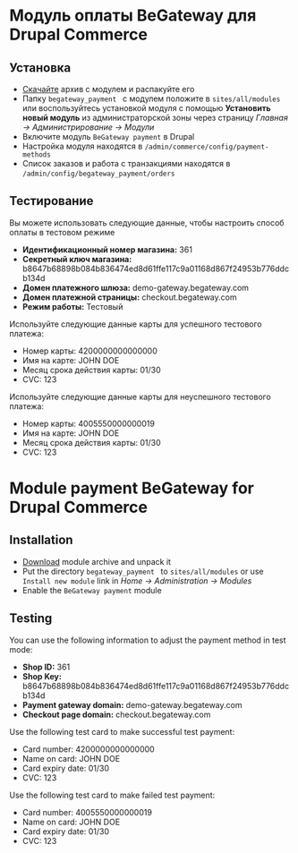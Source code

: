 # Модуль оплаты BeGateway для Drupal Commerce

## Установка

  * [Скачайте](https://github.com/beGateway/drupal-commerce-payment-module/blob/master/begateway_payment.zip?raw=true) архив с модулем и распакуйте его
  * Папку `begateway_payment ` с модулем положите в `sites/all/modules` или воспользуйтесь установкой модуля с помощью __Установить новый модуль__ из администраторской зоны через страницу _Главная → Администрирование → Модули_
  * Включите модуль `BeGateway payment` в Drupal
  * Настройка модуля находятся в `/admin/commerce/config/payment-methods`
  * Список заказов и работа c транзакциями находятся в `/admin/config/begateway_payment/orders`

## Тестирование

Вы можете использовать следующие данные, чтобы настроить способ оплаты в тестовом режиме

  * __Идентификационный номер магазина:__ 361
  * __Секретный ключ магазина:__ b8647b68898b084b836474ed8d61ffe117c9a01168d867f24953b776ddcb134d
  * __Домен платежного шлюза:__ demo-gateway.begateway.com
  * __Домен платежной страницы:__ checkout.begateway.com
  * __Режим работы:__ Тестовый

Используйте следующие данные карты для успешного тестового платежа:

  * Номер карты: 4200000000000000
  * Имя на карте: JOHN DOE
  * Месяц срока действия карты: 01/30
  * CVC: 123

Используйте следующие данные карты для неуспешного тестового платежа:

  * Номер карты: 4005550000000019
  * Имя на карте: JOHN DOE
  * Месяц срока действия карты: 01/30
  * CVC: 123

# Module payment BeGateway for Drupal Commerce

## Installation

  * [Download](https://github.com/beGateway/drupal-commerce-payment-module/blob/master/begateway_payment.zip?raw=true) module archive and unpack it
  * Put the directory `begateway_payment ` to `sites/all/modules` or use `Install new module` link in _Home → Administration → Modules_
  * Enable the `BeGateway payment` module

## Testing

You can use the following information to adjust the payment method in test mode:

  * __Shop ID:__ 361
  * __Shop Key:__ b8647b68898b084b836474ed8d61ffe117c9a01168d867f24953b776ddcb134d
  * __Payment gateway domain:__ demo-gateway.begateway.com
  * __Checkout page domain:__ checkout.begateway.com

Use the following test card to make successful test payment:

  * Card number: 4200000000000000
  * Name on card: JOHN DOE
  * Card expiry date: 01/30
  * CVC: 123

Use the following test card to make failed test payment:

  * Card number: 4005550000000019
  * Name on card: JOHN DOE
  * Card expiry date: 01/30
  * CVC: 123
